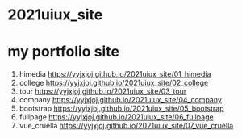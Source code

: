 # 2021uiux_site
# my portfolio site
1. himedia  https://yyjxjoj.github.io/2021uiux_site/01_himedia
2. college  https://yyjxjoj.github.io/2021uiux_site/02_college
3. tour  https://yyjxjoj.github.io/2021uiux_site/03_tour
4. company  https://yyjxjoj.github.io/2021uiux_site/04_company
5. bootstrap https://yyjxjoj.github.io/2021uiux_site/05_bootstrap
6. fullpage https://yyjxjoj.github.io/2021uiux_site/06_fullpage
7. vue_cruella https://yyjxjoj.github.io/2021uiux_site/07_vue_cruella
